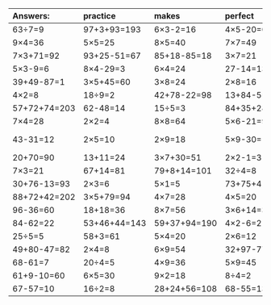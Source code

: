 | Answers: | practice | makes | perfect | ! |
| :--- | :--- | :--- | :--- | :--- |
| 63÷7=9 | 97+3+93=193 | 6×3-2=16 | 4×5-20=0 | 9×2-1=17 | 
| 9×4=36 | 5×5=25 | 8×5=40 | 7×7=49 | 12-4=8 | 
| 7×3+71=92 | 93+25-51=67 | 85+18-85=18 | 3×7=21 | 63+28=91 | 
| 5×3-9=6 | 8×4-29=3 | 6×4=24 | 27-14=13 | 4×8=32 | 
| 39+49-87=1 | 3×5+45=60 | 3×8=24 | 2×8=16 | 51+25=76 | 
| 4×2=8 | 18÷9=2 | 42+78-22=98 | 13+84-5=92 | 97-44=53 | 
| 57+72+74=203 | 62-48=14 | 15÷5=3 | 84+35+28=147 | 8×8-19=45 | 
| 7×4=28 | 2×2=4 | 8×8=64 | 5×6-21=9 | 10+51+9=70 | 
| 43-31=12 | 2×5=10 | 2×9=18 | 5×9-30=15 | 73+76-54=95 | 
| 20+70=90 | 13+11=24 | 3×7+30=51 | 2×2-1=3 | 1×5=5 | 
| 7×3=21 | 67+14=81 | 79+8+14=101 | 32÷4=8 | 9×6+27=81 | 
| 30+76-13=93 | 2×3=6 | 5×1=5 | 73+75+41=189 | 9×6=54 | 
| 88+72+42=202 | 3×5+79=94 | 4×7=28 | 4×5=20 | 7×8-7=49 | 
| 96-36=60 | 18+18=36 | 8×7=56 | 3×6+14=32 | 90+5=95 | 
| 84-62=22 | 53+46+44=143 | 59+37+94=190 | 4×2-6=2 | 8×3=24 | 
| 25÷5=5 | 58+3=61 | 5×4=20 | 2×6=12 | 7+52=59 | 
| 49+80-47=82 | 2×4=8 | 6×9=54 | 32+97-77=52 | 3×4+18=30 | 
| 68-61=7 | 20÷4=5 | 4×9=36 | 5×9=45 | 4+11=15 | 
| 61+9-10=60 | 6×5=30 | 9×2=18 | 8÷4=2 | 6×5+43=73 | 
| 67-57=10 | 16÷2=8 | 28+24+56=108 | 68-55=13 | 27÷3=9 | 
